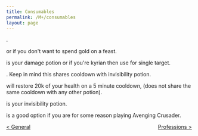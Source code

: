 ```yaml
---
title: Consumables
permalink: /M+/consumables
layout: page
---
```


<a href="https://www.wowhead.com/item=171276/spectral-flask-of-power" data-wh-icon-size="medium" data-wowhead="item=171276"></a>.

<a href="https://www.wowhead.com/item=172043/feast-of-gluttonous-hedonism" data-wh-icon-size="medium" data-wowhead="item=172043"></a>
or
<a href="https://www.wowhead.com/spell=308405/tenebrous-crown-roast-aspic" data-wh-icon-size="medium" data-wowhead="item=308405"></a>
if you don't want to spend gold on a feast.

<a href="https://www.wowhead.com/item=171273/potion-of-spectral-intellect" data-wh-icon-size="medium" data-wowhead="item=171273"></a> is your damage potion or if you're kyrian then use
<a href="https://www.wowhead.com/item=171349/potion-of-phantom-fire" data-wh-icon-size="medium" data-wowhead="item=171349"></a> for single target.

<a href="https://www.wowhead.com/item=171268/spiritual-mana-potion" data-wh-icon-size="medium" data-wowhead="item=171268"></a>. Keep in mind this shares cooldown with invisibility potion.

<a href="https://ptr.wowhead.com/item=187802/cosmic-healing-potion" data-wh-icon-size="medium" data-wowhead="item=187802"></a> will restore 20k of your health on a 5 minute cooldown, (does not share the same cooldown with any other potion).

<a href="https://www.wowhead.com/item=171266/potion-of-the-hidden-spirit" data-wh-icon-size="medium" data-wowhead="item=171266"></a> is your invisibility potion.

<a href="https://www.wowhead.com/item=176811/potion-of-sacrificial-anima" data-wh-icon-size="medium" data-wowhead="item=176811"></a> is a good option if you are for some reason playing Avenging Crusader.

<div>
<div style="text-align:left;display: inline-block;width: 49%;">
<a href="/M+/general"> < General</a>
</div>
<div style="text-align:right;display: inline-block;width: 49%;">
<a href="/M+/professions"> Professions ></a>
</div>
</div>
 
